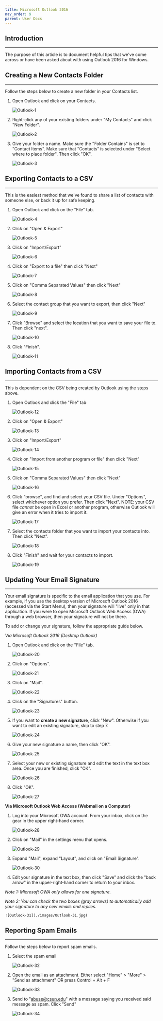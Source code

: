 ```yaml
---
title: Microsoft Outlook 2016
nav_order: 9
parent: User Docs
---
```

## Introduction
---------------
The purpose of this article is to document helpful tips that we've come across or have been asked about with using Outlook 2016 for Windows.



## Creating a New Contacts Folder
-----------------
Follow the steps below to create a new folder in your Contacts list.

1. Open Outlook and click on your Contacts.

	![Outlook-1](./images/Outlook-1.jpg)

2. Right-click any of your existing folders under "My Contacts" and click "New Folder".

	![Outlook-2](./images/Outlook-2.jpg)

3. Give your folder a name. Make sure the "Folder Contains" is set to "Contact Items". Make sure that "Contacts" is selected under "Select where to place folder". Then click "OK".

	![Outlook-3](./images/Outlook-3.jpg)

## Exporting Contacts to a CSV
-------------------------------
This is the easiest method that we've found to share a list of contacts with someone else, or back it up for safe keeping.
1. Open Outlook and click on the "File" tab.

	![Outlook-4](./images/Outlook-4.jpg)

2. Click on "Open & Export"

	![Outlook-5](./images/Outlook-5.jpg)

3. Click on "Import/Export"

	![Outlook-6](./images/Outlook-6.jpg)

4. Click on "Export to a file" then click "Next"

	![Outlook-7](./images/Outlook-7.jpg)

5. Click on "Comma Separated Values" then click "Next"

	![Outlook-8](./images/Outlook-8.jpg)

6. Select the contact group that you want to export, then click "Next"

	![Outlook-9](./images/Outlook-9.jpg)

7. Click "Browse" and select the location that you want to save your file to. Then click "next".

	![Outlook-10](./images/Outlook-10.jpg)

8. Click "Finish".

	![Outlook-11](./images/Outlook-11.jpg)


## Importing Contacts from a CSV
------------------
This is dependent on the CSV being created by Outlook using the steps above.

1. Open Outlook and click the "File" tab

	![Outlook-12](./images/Outlook-12.jpg)

2. Click on "Open & Export"

	![Outlook-13](./images/Outlook-13.jpg)

3. Click on "Import/Export"

	![Outlook-14](./images/Outlook-14.jpg)

4. Click on "Import from another program or file" then click "Next"

	![Outlook-15](./images/Outlook-15.jpg)

5. Click on "Comma Separated Values" then click "Next"

	![Outlook-16](./images/Outlook-16.jpg)

6. Click "browse", and find and select your CSV file. Under "Options", select whichever option you prefer. Then click "Next". NOTE: your CSV file *cannot* be open in Excel or another program, otherwise Outlook will give an error when it tries to import it.

	![Outlook-17](./images/Outlook-17.jpg)

7. Select the contacts folder that you want to import your contacts into. Then click "Next".

	![Outlook-18](./images/Outlook-18.jpg)	

8. Click "Finish" and wait for your contacts to import.

	![Outlook-19](./images/Outlook-19.jpg)

## Updating Your Email Signature
------------------------------
Your email signature is specific to the email application that you use. For example, if you use the desktop version of Microsoft Outlook 2016 (accessed via the Start Menu), then your signature will "live" only in that application. If you were to open Microsoft Outlook Web Access (OWA) through a web browser, then your signature will not be there.

To add or change your signature, follow the appropriate guide below.

*Via Microsoft Outlook 2016 (Desktop Outlook)*

1. Open Outlook and click on the "File" tab.

	![Outlook-20](./images/Outlook-20.jpg)

2. Click on "Options".

	![Outlook-21](./images/Outlook-21.jpg)

3. Click on "Mail".

	![Outlook-22](./images/Outlook-22.jpg)

4. Click on the "Signatures" button.

	![Outlook-23](./images/Outlook-3.jpg)

5. If you want to **create a new signature**, click "New". Otherwise if you want to edit an existing signature, skip to step 7.

	![Outlook-24](./images/Outlook-24.jpg)

6. Give your new signature a name, then click "OK".

	![Outlook-25](./images/Outlook-25.jpg)

7. Select your new or existing signature and edit the text in the text box area. Once you are finished, click "OK".

	![Outlook-26](./images/Outlook-26.jpg)

8. Click "OK".

	![Outlook-27](./images/Outlook-27.jpg)

**Via Microsoft Outlook Web Access (Webmail on a Computer)**

1. Log into your Microsoft OWA account. From your inbox, click on the gear in the upper right-hand corner.

	![Outlook-28](./images/Outlook-8.jpg)

2. Click on "Mail" in the settings menu that opens.

	![Outlook-29](./images/Outlook-29.jpg)

3. Expand "Mail", expand "Layout", and click on "Email Signature".

	![Outlook-30](./images/Outlook-30.jpg)

4. Edit your signature in the text box, then click "Save" and click the "back arrow" in the upper-right-hand corner to return to your inbox.

*Note 1: Microsoft OWA only allows for one signature.*

*Note 2: You can check the two boxes (gray arrows) to automatically add your signature to any new emails and replies.*

	![Outlook-31](./images/Outlook-31.jpg)


## Reporting Spam Emails
----------------------------
Follow the steps below to report spam emails.

1. Select the spam email

	![Outlook-32](./images/Outlook-32.png)

2. Open the email as an attachment. Either select "Home" > "More" > "Send as attachment" OR press Control + Alt + F

	![Outlook-33](./images/Outlook-33.png)

3. Send to "abuse@csun.edu" with a message saying you received said message as spam. Click "Send"

	![Outlook-34](./images/Outlook-34.png)

